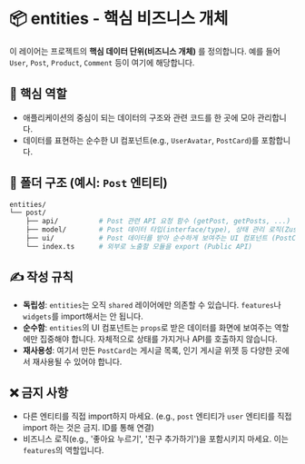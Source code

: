 # 📦 entities - 핵심 비즈니스 개체

이 레이어는 프로젝트의 **핵심 데이터 단위(비즈니스 개체)** 를 정의합니다. 예를 들어 `User`, `Post`, `Product`, `Comment` 등이 여기에 해당합니다.

## 🎯 핵심 역할

* 애플리케이션의 중심이 되는 데이터의 구조와 관련 코드를 한 곳에 모아 관리합니다.
* 데이터를 표현하는 순수한 UI 컴포넌트(e.g., `UserAvatar`, `PostCard`)를 포함합니다.

## 📁 폴더 구조 (예시: `Post` 엔티티)

```bash
entities/
└── post/
    ├── api/          # Post 관련 API 요청 함수 (getPost, getPosts, ...)
    ├── model/        # Post 데이터 타입(interface/type), 상태 관리 로직(Zustand, Jotai)
    ├── ui/           # Post 데이터를 받아 순수하게 보여주는 UI 컴포넌트 (PostCard.tsx, PostAuthor.tsx)
    └── index.ts      # 외부로 노출할 모듈을 export (Public API)
```

## ✍️ 작성 규칙

* **독립성**: `entities`는 오직 `shared` 레이어에만 의존할 수 있습니다. `features`나 `widgets`를 import해서는 안 됩니다.
* **순수함**: `entities`의 UI 컴포넌트는 `props`로 받은 데이터를 화면에 보여주는 역할에만 집중해야 합니다. 자체적으로 상태를 가지거나 API를 호출하지 않습니다.
* **재사용성**: 여기서 만든 `PostCard`는 게시글 목록, 인기 게시글 위젯 등 다양한 곳에서 재사용될 수 있어야 합니다.

## ❌ 금지 사항

* 다른 엔티티를 직접 import하지 마세요. (e.g., `post` 엔티티가 `user` 엔티티를 직접 import 하는 것은 금지. ID를 통해 연결)
* 비즈니스 로직(e.g., '좋아요 누르기', '친구 추가하기')을 포함시키지 마세요. 이는 `features`의 역할입니다.